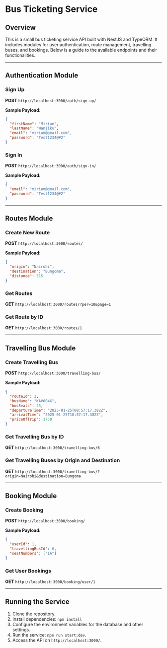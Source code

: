# Bus Ticketing Service

## Overview

This is a small bus ticketing service API built with NestJS and TypeORM. It includes modules for user authentication, route management, travelling buses, and bookings. Below is a guide to the available endpoints and their functionalities.

---

## Authentication Module

### Sign Up

**POST** `http://localhost:3000/auth/sign-up/`

**Sample Payload:**

```json
{
  "firstName": "Miriam",
  "lastName": "Wanjiku",
  "email": "miriam@gmail.com",
  "password": "Test1234@#2"
}
```

### Sign In

**POST** `http://localhost:3000/auth/sign-in/`

**Sample Payload:**

```json
{
  "email": "miriam@gmail.com",
  "password": "Test1234@#2"
}
```

---

## Routes Module

### Create New Route

**POST** `http://localhost:3000/routes/`

**Sample Payload:**

```json
{
  "origin": "Nairobi",
  "destination": "Bungoma",
  "distance": 315
}
```

### Get Routes

**GET** `http://localhost:3000/routes/?per=10&page=1`

### Get Route by ID

**GET** `http://localhost:3000/routes/1`

---

## Travelling Bus Module

### Create Travelling Bus

**POST** `http://localhost:3000/travelling-bus/`

**Sample Payload:**

```json
{
  "routeId": 2,
  "busName": "KAV004X",
  "busSeats": 45,
  "departureTime": "2025-01-25T08:57:17.382Z",
  "arrivalTime": "2025-01-25T18:57:17.382Z",
  "priceOfTrip": 1750
}
```

### Get Travelling Bus by ID

**GET** `http://localhost:3000/travelling-bus/6`

### Get Travelling Buses by Origin and Destination

**GET** `http://localhost:3000/travelling-bus/?origin=Nairobi&destination=Bungoma`

---

## Booking Module

### Create Booking

**POST** `http://localhost:3000/booking/`

**Sample Payload:**

```json
{
  "userId": 1,
  "travellingBusId": 6,
  "seatNumbers": ["1A"]
}
```

### Get User Bookings

**GET** `http://localhost:3000/booking/user/1`

---

## Running the Service

1. Clone the repository.
2. Install dependencies: `npm install`
3. Configure the environment variables for the database and other settings.
4. Run the service: `npm run start:dev`.
5. Access the API on `http://localhost:3000/`.

